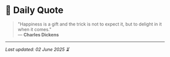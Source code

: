 # 📜 Daily Quote

> "Happiness is a gift and the trick is not to expect it, but to delight in it when it comes."  
> — **Charles Dickens**

---

_Last updated: 02 June 2025 ⏳_
